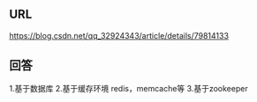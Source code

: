 ## URL
  https://blog.csdn.net/qq_32924343/article/details/79814133

## 回答
  1.基于数据库
  2.基于缓存环境 redis，memcache等
  3.基于zookeeper